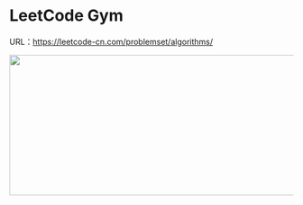# LeetCode Gym
URL：https://leetcode-cn.com/problemset/algorithms/

<div align=center><img src="https://github.com/Kiiiiii123/LeetCode-Gym/blob/master/LeetCode.png"width="520"height="250"/></div>
